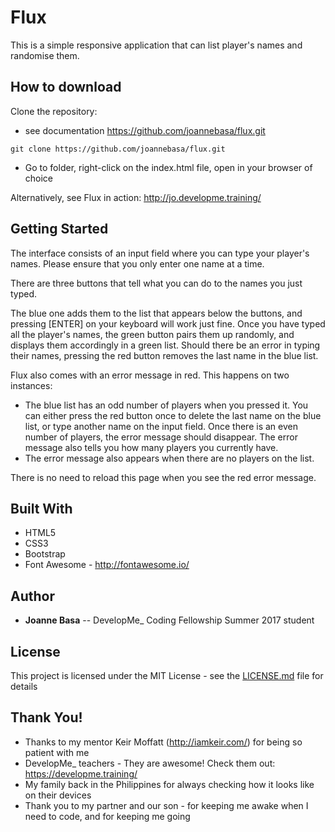 # Flux

This is a simple responsive application that can list player's names and randomise them.

## How to download

Clone the repository:

* see documentation https://github.com/joannebasa/flux.git

```
git clone https://github.com/joannebasa/flux.git
```

* Go to folder, right-click on the index.html file, open in your browser of choice

Alternatively, see Flux in action: http://jo.developme.training/

## Getting Started

The interface consists of an input field where you can type your player's names. 
Please ensure that you only enter one name at a time.

There are three buttons that tell what you can do to the names you just typed. 

The blue one adds them to the list that appears below the buttons, and pressing [ENTER] on your keyboard will work just fine.
Once you have typed all the player's names, the green button pairs them up randomly, and displays them accordingly in a green list. 
Should there be an error in typing their names, pressing the red button removes the last name in the  blue list.

Flux also comes with an error message in red. This happens on two instances: 

* The blue list has an odd number of players when you pressed it. You can either press the red button once to delete the last name on the blue
list, or type another name on the input field. Once there is an even number of players, the error message should disappear. The error message 
also tells you how many players you currently have.
* The error message also appears when there are no players on the list.

There is no need to reload this page when you see the red error message.

## Built With

* HTML5
* CSS3
* Bootstrap
* Font Awesome - http://fontawesome.io/

## Author

* **Joanne Basa** -- DevelopMe_ Coding Fellowship Summer 2017 student


## License

This project is licensed under the MIT License - see the [LICENSE.md](LICENSE.md) file for details

## Thank You!

* Thanks to my mentor Keir Moffatt (http://iamkeir.com/) for being so patient with me
* DevelopMe_ teachers - They are awesome! Check them out: https://developme.training/
* My family back in the Philippines for always checking how it looks like on their devices
* Thank you to my partner and our son - for keeping me awake when I need to code, and for keeping me going
